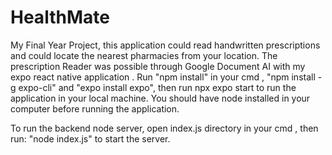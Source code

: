 # HealthMate
My Final Year Project, this application could read handwritten prescriptions and could locate the nearest pharmacies from your location. The prescription Reader was possible through Google Document AI with my expo react native application
  . Run "npm install" in your cmd , "npm install -g expo-cli" and "expo install expo", then run npx expo start to run the application in your local machine. You should have node installed in your computer before running the application.

  To run the backend node server, open index.js directory in your cmd , then run: "node index.js" to start the server.

